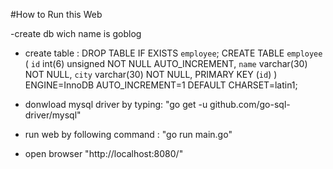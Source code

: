 #How to Run this Web

-create db wich name is goblog
- create table :
DROP TABLE IF EXISTS `employee`;
CREATE TABLE `employee` (
  `id` int(6) unsigned NOT NULL AUTO_INCREMENT,
  `name` varchar(30) NOT NULL,
  `city` varchar(30) NOT NULL,
  PRIMARY KEY (`id`)
) ENGINE=InnoDB AUTO_INCREMENT=1 DEFAULT CHARSET=latin1;

- donwload mysql driver by typing: "go get -u github.com/go-sql-driver/mysql"
- run web by following command : "go run main.go"
- open browser "http://localhost:8080/"